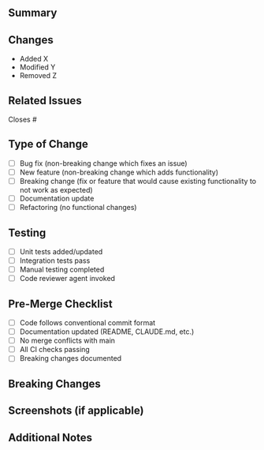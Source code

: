 ## Summary
<!-- Brief description of changes -->

## Changes
- Added X
- Modified Y
- Removed Z

## Related Issues
Closes #

## Type of Change
- [ ] Bug fix (non-breaking change which fixes an issue)
- [ ] New feature (non-breaking change which adds functionality)
- [ ] Breaking change (fix or feature that would cause existing functionality to not work as expected)
- [ ] Documentation update
- [ ] Refactoring (no functional changes)

## Testing
- [ ] Unit tests added/updated
- [ ] Integration tests pass
- [ ] Manual testing completed
- [ ] Code reviewer agent invoked

## Pre-Merge Checklist
- [ ] Code follows conventional commit format
- [ ] Documentation updated (README, CLAUDE.md, etc.)
- [ ] No merge conflicts with main
- [ ] All CI checks passing
- [ ] Breaking changes documented

## Breaking Changes
<!-- List any breaking changes or write "None" -->

## Screenshots (if applicable)
<!-- Add screenshots for UI changes -->

## Additional Notes
<!-- Any additional context -->
